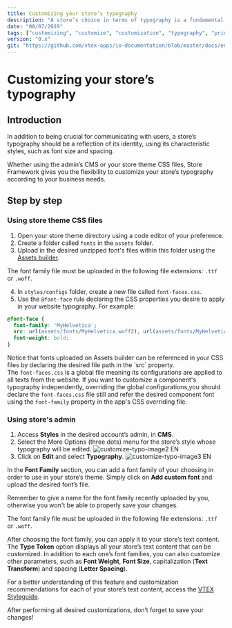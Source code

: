 ```yaml
---
title: Customizing your store’s typography
description: "A store’s choice in terms of typography is a fundamental step to building its identity. Within this environment, learn how to customize typography styles using the admin’s interface and your theme’s code."
date: "08/07/2019"
tags: ["customizing", "customize", "customization", "typography", "print", "cms", "styles", "css"]
version: "0.x"
git: "https://github.com/vtex-apps/io-documentation/blob/master/docs/en/Recipes/style/customizing-your-stores-typography.md"
---
```


# Customizing your store’s typography

## Introduction

In addition to being crucial for communicating with users, a store’s typography should be a reflection of its identity, using its characteristic styles, such as font size and spacing.

Whether using the admin’s CMS or your store theme CSS files, Store Framework gives you the flexibility to customize your store’s typography according to your business needs. 

## Step by step

### Using store theme CSS files 

1. Open your store theme directory using a code editor of your preference. 
2. Create a folder called `fonts` in the `assets` folder.
3. Upload in the desired unzipped font's files within this folder using the [Assets builder](https://vtex.io/docs/recipes/development/using-the-assets-builder/). 

<div class="alert alert-warning">
The font family file must be uploaded in the following file extensions: <code>.ttf</code> or <code>.woff</code>. 
</div>

4. In `styles/configs` folder, create a new file called `font-faces.css`.
5. Use the `@font-face` rule declaring the CSS properties you desire to apply in your website typography. For example:

```css
@font-face {
  font-family: 'MyHelvetica';
  src: url(assets/fonts/MyHelvetica.woff2), url(assets/fonts/MyHelvetica.ttf);
  font-weight: bold;
}
```

<div class="alert alert-info">
Notice that fonts uploaded on Assets builder can be referenced in your CSS files by declaring the desired file path in the `src` property. 
</div>

<div class="alert alert-warning">
The <code>font-faces.css</code> is a global file meaning its configurations are applied to all texts from the website. If you want to customize a component's typography independently, overriding the global configurations,you should declare the <code>font-faces.css</code> file still and refer the desired component font using the <code>font-family</code> property in the app's CSS overriding file. 
</div>

### Using store's admin

1. Access **Styles** in the desired account’s admin, in **CMS**.
2. Select the More Options (three dots) menu for the store’s style whose typography will be edited.
![customize-typo-image2 EN](https://user-images.githubusercontent.com/52087100/63810485-3602a400-c8fb-11e9-8077-41ab76c66ad2.png)
3. Click on **Edit** and select **Typography**.
![customize-typo-image3 EN](https://user-images.githubusercontent.com/52087100/63810513-431f9300-c8fb-11e9-9f37-9789fbd52776.png)

In the **Font Family** section, you can add a font family of your choosing in order to use in your store’s theme. Simply click on **Add custom font** and upload the desired font’s file. 

Remember to give a name for the font family recently uploaded by you, otherwise you won't be able to properly save your changes. 

<div class="alert alert-warning">
The font family file must be uploaded in the following file extensions: <code>.ttf</code> or <code>.woff</code>. 
</div>

After choosing the font family, you can apply it to your store’s text content. The **Type Token** option displays all your store’s text content that can be customized. In addition to each one’s font families, you can also customize other parameters, such as **Font Weight**, **Font Size**, capitalization (**Text Transform**) and spacing (**Letter Spacing**).

For a better understanding of this feature and customization recommendations for each of your store’s text content, access the [VTEX Styleguide](https://styleguide.vtex.com/#/Styles?id=section-typography).

<div class="alert alert-warning">
After performing all desired customizations, don’t forget to save your changes! 
</div>

